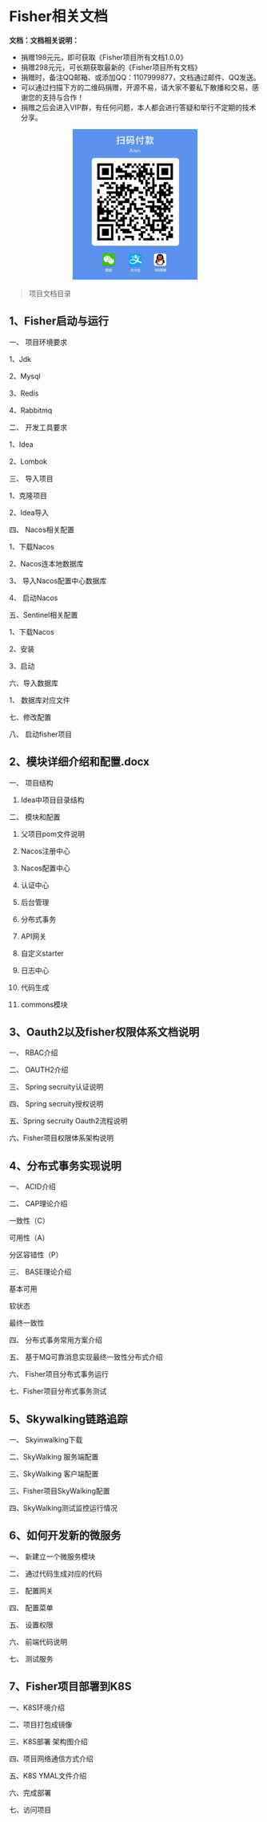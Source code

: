 # Fisher相关文档

**文档：文档相关说明：**

- 捐赠198元元，即可获取《Fisher项目所有文档1.0.0》
- 捐赠298元元，可长期获取最新的《Fisher项目所有文档》
- 捐赠时，备注QQ邮箱、或添加QQ：1107999877，文档通过邮件、QQ发送。
- 可以通过扫描下方的二维码捐赠，开源不易，请大家不要私下散播和交易，感谢您的支持与合作！
- 捐赠之后会进入VIP群，有任何问题，本人都会进行答疑和举行不定期的技术分享。

<p align="center"> 
  <img src="./pay.jpeg" alt="Sample" width="250" height="300"> 
  <!-- <p align="left"> </p> -->
</p>

> 项目文档目录

## 1、Fisher启动与运行

一、 项目环境要求	

1、Jdk	

2、Mysql	

3、Redis	

4、Rabbitmq	

二、 开发工具要求

1、Idea	

2、Lombok

三、 导入项目

1、克隆项目	

2、Idea导入	

四、 Nacos相关配置	

1、下载Nacos	

2、Nacos连本地数据库

3、 导入Nacos配置中心数据库	

4、 启动Nacos

五、Sentinel相关配置	

1、下载Nacos

2、安装

3、启动	

六、导入数据库	

1、 数据库对应文件	

七、修改配置

八、 启动fisher项目	

## 2、模块详细介绍和配置.docx

一、 项目结构	

1. Idea中项目目录结构	

二、 模块和配置	

1. 父项目pom文件说明	

2. Nacos注册中心	

3. Nacos配置中心	

4. 认证中心	

5. 后台管理	

6. 分布式事务

7. API网关	

8. 自定义starter	

9. 日志中心	

10. 代码生成

11. commons模块

## 3、Oauth2以及fisher权限体系文档说明

一、 RBAC介绍

二、 OAUTH2介绍

三、 Spring secruity认证说明

四、 Spring secruity授权说明

五、Spring secruity Oauth2流程说明

六、Fisher项目权限体系架构说明	

## 4、分布式事务实现说明

一、 ACID介绍	

二、 CAP理论介绍

一致性（C）

可用性（A）	

分区容错性（P）

三、 BASE理论介绍	

基本可用	

软状态	

最终一致性

四、 分布式事务常用方案介绍	

五、 基于MQ可靠消息实现最终一致性分布式介绍	

六、 Fisher项目分布式事务运行

七、Fisher项目分布式事务测试

## 5、Skywalking链路追踪

一、 Skyinwalking下载	

二、SkyWalking 服务端配置	

三、SkyWalking 客户端配置	

三、Fisher项目SkyWalking配置	

四、SkyWalking测试监控运行情况	


## 6、如何开发新的微服务

一、 新建立一个微服务模块	

二、 通过代码生成对应的代码	

三、 配置网关

四、 配置菜单	

五、 设置权限	

六、 前端代码说明	

七、 测试服务	

## 7、Fisher项目部署到K8S

一、K8S环境介绍	

二、项目打包成镜像	

三、K8S部署 架构图介绍	

四、项目网络通信方式介绍	

五、K8S YMAL文件介绍	

六、完成部署	

七、访问项目	

 
